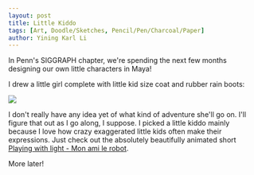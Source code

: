 ```yaml
---
layout: post
title: Little Kiddo
tags: [Art, Doodle/Sketches, Pencil/Pen/Charcoal/Paper]
author: Yining Karl Li
---
```


In Penn's SIGGRAPH chapter, we're spending the next few months designing our own little characters in Maya!

I drew a little girl complete with little kid size coat and rubber rain boots:

![]({{site.url}}/content/images/2010/Oct/characterdesign.jpg)

I don't really have any idea yet of what kind of adventure she'll go on. I'll figure that out as I go along, I suppose. I picked a little kiddo mainly because I love how crazy exaggerated little kids often make their expressions. Just check out the absolutely beautifully animated short [Playing with light - Mon ami le robot](http://vimeo.com/15731659).

More later!
